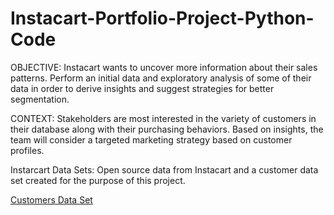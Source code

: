 # Instacart-Portfolio-Project-Python-Code

OBJECTIVE:
Instacart wants to uncover more information about their sales patterns. Perform an initial data and exploratory analysis
of some of their data in order to derive insights and suggest strategies for better segmentation.

CONTEXT: Stakeholders are most interested in the variety of customers in their database along with their purchasing behaviors. Based on insights, the team will consider a targeted marketing strategy based on customer profiles.

Instarcart Data Sets:
Open source data from Instacart and a customer data set created for the purpose of this project.

[Customers Data Set](https://www.instacart.com/datasets/grocery-shopping-2017)

